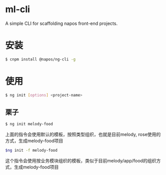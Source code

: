 # ml-cli

A simple CLI for scaffolding napos front-end projects.

# 安装
``` bash
$ cnpm install @napos/ng-cli -g
```

# 使用
``` bash
$ ng init [options] <project-name>
```

## 栗子
``` bash
$ ng init melody-food
```
上面的指令会使用默认的模板，按照类型组织，也就是目前melody, rose使用的方式，生成melody-food项目

``` bash
$ng init -f melody-food
```
这个指令会使用按业务模块组织的模板，类似于目前melody/app/food的组织方式，生成melody-food项目
